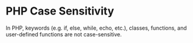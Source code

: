 # PHP Case Sensitivity
In PHP, keywords (e.g. if, else, while, echo, etc.), classes, functions, and user-defined functions are not case-sensitive.
